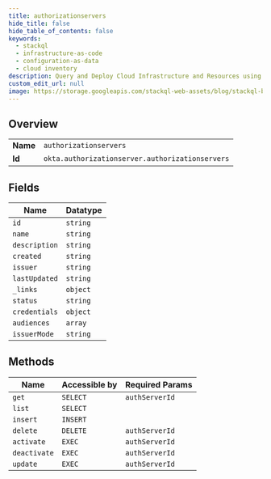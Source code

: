 ```yaml
---
title: authorizationservers
hide_title: false
hide_table_of_contents: false
keywords:
  - stackql
  - infrastructure-as-code
  - configuration-as-data
  - cloud inventory
description: Query and Deploy Cloud Infrastructure and Resources using SQL
custom_edit_url: null
image: https://storage.googleapis.com/stackql-web-assets/blog/stackql-blog-post-featured-image.png
---
```

  
    

## Overview
<table><tbody>
<tr><td><b>Name</b></td><td><code>authorizationservers</code></td></tr>
<tr><td><b>Id</b></td><td><code>okta.authorizationserver.authorizationservers</code></td></tr>
</tbody></table>

## Fields
| Name | Datatype |
| ---- | -------- |
| `id` | `string` |
| `name` | `string` |
| `description` | `string` |
| `created` | `string` |
| `issuer` | `string` |
| `lastUpdated` | `string` |
| `_links` | `object` |
| `status` | `string` |
| `credentials` | `object` |
| `audiences` | `array` |
| `issuerMode` | `string` |
## Methods
| Name | Accessible by | Required Params |
| ---- | ------------- | --------------- |
| `get` | `SELECT` | `authServerId` |
| `list` | `SELECT` |  |
| `insert` | `INSERT` |  |
| `delete` | `DELETE` | `authServerId` |
| `activate` | `EXEC` | `authServerId` |
| `deactivate` | `EXEC` | `authServerId` |
| `update` | `EXEC` | `authServerId` |
